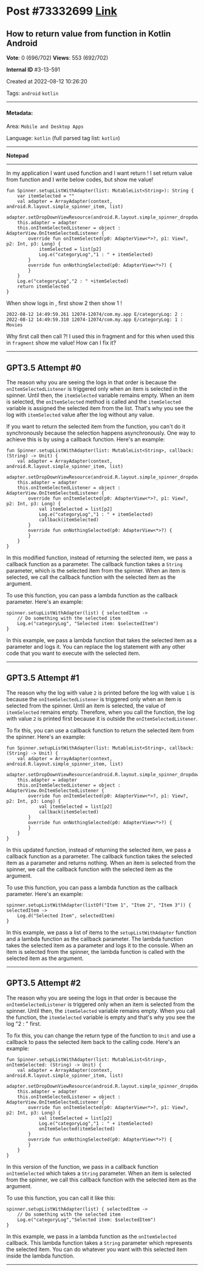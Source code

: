 
# Post \#73332699 [Link](https://stackoverflow.com/questions/73332699/)

## How to return value from function in Kotlin Android

**Vote**: 0 (696/702) **Views**: 553 (692/702) 

**Internal ID** \#3-13-591

Created at 2022-08-12 10:26:20

Tags: `android` `kotlin`

----------

#### Metadata:

Area: `Mobile and Desktop Apps`

Language: `kotlin` (full parsed tag list: `kotlin`)

----------

**Notepad**


----------

In my application I want used  function and I want return !
I set return value from function and I write below codes, but show me  value!

```
fun Spinner.setupListWithAdapter(list: MutableList<String>): String {
    var itemSelected = ""
    val adapter = ArrayAdapter(context, android.R.layout.simple_spinner_item, list)
    adapter.setDropDownViewResource(android.R.layout.simple_spinner_dropdown_item)
    this.adapter = adapter
    this.onItemSelectedListener = object : AdapterView.OnItemSelectedListener {
        override fun onItemSelected(p0: AdapterView<*>?, p1: View?, p2: Int, p3: Long) {
            itemSelected = list[p2]
            Log.e("categoryLog","1 : " + itemSelected)
        }
        override fun onNothingSelected(p0: AdapterView<*>?) {
        }
    }
    Log.e("categoryLog","2 : " +itemSelected)
    return itemSelected
}
```

When show logs in , first show 2 then show 1 !

```
2022-08-12 14:49:59.261 12074-12074/com.my.app E/categoryLog: 2 : 
2022-08-12 14:49:59.310 12074-12074/com.my.app E/categoryLog: 1 : Movies
```

Why first call  then call  ?!
I used this  in fragment and for this when used this in `fragment` show me  value!
How can I fix it?


----------
        
## GPT3.5 Attempt \#0

The reason why you are seeing the logs in that order is because the `onItemSelectedListener` is triggered only when an item is selected in the spinner. Until then, the `itemSelected` variable remains empty. When an item is selected, the `onItemSelected` method is called and the `itemSelected` variable is assigned the selected item from the list. That's why you see the log with `itemSelected` value after the log without any value.

If you want to return the selected item from the function, you can't do it synchronously because the selection happens asynchronously. One way to achieve this is by using a callback function. Here's an example:

```
fun Spinner.setupListWithAdapter(list: MutableList<String>, callback: (String) -> Unit) {
    val adapter = ArrayAdapter(context, android.R.layout.simple_spinner_item, list)
    adapter.setDropDownViewResource(android.R.layout.simple_spinner_dropdown_item)
    this.adapter = adapter
    this.onItemSelectedListener = object : AdapterView.OnItemSelectedListener {
        override fun onItemSelected(p0: AdapterView<*>?, p1: View?, p2: Int, p3: Long) {
            val itemSelected = list[p2]
            Log.e("categoryLog","1 : " + itemSelected)
            callback(itemSelected)
        }
        override fun onNothingSelected(p0: AdapterView<*>?) {
        }
    }
}
```

In this modified function, instead of returning the selected item, we pass a callback function as a parameter. The callback function takes a `String` parameter, which is the selected item from the spinner. When an item is selected, we call the callback function with the selected item as the argument.

To use this function, you can pass a lambda function as the callback parameter. Here's an example:

```
spinner.setupListWithAdapter(list) { selectedItem ->
    // Do something with the selected item
    Log.e("categoryLog", "Selected item: $selectedItem")
}
```

In this example, we pass a lambda function that takes the selected item as a parameter and logs it. You can replace the log statement with any other code that you want to execute with the selected item.

--------

## GPT3.5 Attempt \#1

The reason why the log with value `2` is printed before the log with value `1` is because the `onItemSelectedListener` is triggered only when an item is selected from the spinner. Until an item is selected, the value of `itemSelected` remains empty. Therefore, when you call the function, the log with value `2` is printed first because it is outside the `onItemSelectedListener`.

To fix this, you can use a callback function to return the selected item from the spinner. Here's an example:

```
fun Spinner.setupListWithAdapter(list: MutableList<String>, callback: (String) -> Unit) {
    val adapter = ArrayAdapter(context, android.R.layout.simple_spinner_item, list)
    adapter.setDropDownViewResource(android.R.layout.simple_spinner_dropdown_item)
    this.adapter = adapter
    this.onItemSelectedListener = object : AdapterView.OnItemSelectedListener {
        override fun onItemSelected(p0: AdapterView<*>?, p1: View?, p2: Int, p3: Long) {
            val itemSelected = list[p2]
            callback(itemSelected)
        }
        override fun onNothingSelected(p0: AdapterView<*>?) {
        }
    }
}
```

In this updated function, instead of returning the selected item, we pass a callback function as a parameter. The callback function takes the selected item as a parameter and returns nothing. When an item is selected from the spinner, we call the callback function with the selected item as the argument.

To use this function, you can pass a lambda function as the callback parameter. Here's an example:

```
spinner.setupListWithAdapter(listOf("Item 1", "Item 2", "Item 3")) { selectedItem ->
    Log.d("Selected Item", selectedItem)
}
```

In this example, we pass a list of items to the `setupListWithAdapter` function and a lambda function as the callback parameter. The lambda function takes the selected item as a parameter and logs it to the console. When an item is selected from the spinner, the lambda function is called with the selected item as the argument.

--------

## GPT3.5 Attempt \#2

The reason why you are seeing the logs in that order is because the `onItemSelectedListener` is triggered only when an item is selected from the spinner. Until then, the `itemSelected` variable remains empty. When you call the function, the `itemSelected` variable is empty and that's why you see the log "2 : " first.

To fix this, you can change the return type of the function to `Unit` and use a callback to pass the selected item back to the calling code. Here's an example:

```
fun Spinner.setupListWithAdapter(list: MutableList<String>, onItemSelected: (String) -> Unit) {
    val adapter = ArrayAdapter(context, android.R.layout.simple_spinner_item, list)
    adapter.setDropDownViewResource(android.R.layout.simple_spinner_dropdown_item)
    this.adapter = adapter
    this.onItemSelectedListener = object : AdapterView.OnItemSelectedListener {
        override fun onItemSelected(p0: AdapterView<*>?, p1: View?, p2: Int, p3: Long) {
            val itemSelected = list[p2]
            Log.e("categoryLog","1 : " + itemSelected)
            onItemSelected(itemSelected)
        }
        override fun onNothingSelected(p0: AdapterView<*>?) {
        }
    }
}
```

In this version of the function, we pass in a callback function `onItemSelected` which takes a `String` parameter. When an item is selected from the spinner, we call this callback function with the selected item as the argument.

To use this function, you can call it like this:

```
spinner.setupListWithAdapter(list) { selectedItem ->
    // Do something with the selected item
    Log.e("categoryLog","Selected item: $selectedItem")
}
```

In this example, we pass in a lambda function as the `onItemSelected` callback. This lambda function takes a `String` parameter which represents the selected item. You can do whatever you want with this selected item inside the lambda function.

--------
